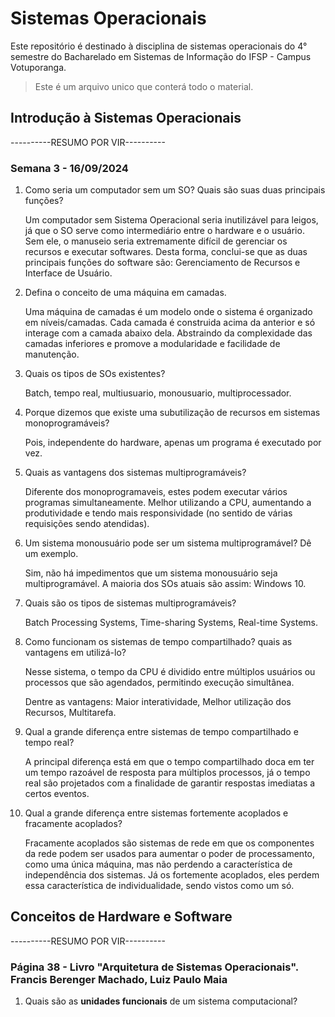 # Sistemas Operacionais
Este repositório é destinado à disciplina de sistemas operacionais do 4° semestre do Bacharelado em Sistemas de Informação do IFSP - Campus Votuporanga.
> Este é um arquivo unico que conterá todo o material.

## Introdução à Sistemas Operacionais
----------RESUMO POR VIR----------
### Semana 3 - 16/09/2024

1. Como seria um computador sem um SO? Quais são suas duas principais funções?
    
    Um computador sem Sistema Operacional seria inutilizável para leigos, já que o SO serve como intermediário entre o hardware e o usuário. Sem ele, o manuseio seria extremamente difícil de gerenciar os recursos e executar softwares. Desta forma, conclui-se que as duas principais funções do software são: Gerenciamento de Recursos e Interface de Usuário.
    
2. Defina o conceito de uma máquina em camadas.
    
    Uma máquina de camadas é um modelo onde o sistema é organizado em níveis/camadas. Cada camada é construida acima da anterior e só interage com a camada abaixo dela. Abstraindo da complexidade das camadas inferiores e promove a modularidade e facilidade de manutenção.
    
3. Quais os tipos de SOs existentes?
    
    Batch, tempo real, multiusuario, monousuario, multiprocessador.
    
4. Porque dizemos que existe uma subutilização de recursos em sistemas monoprogramáveis?
    
    Pois, independente do hardware, apenas um programa é executado por vez.
    
5. Quais as vantagens dos sistemas multiprogramáveis?
    
    Diferente dos monoprogramaveis, estes podem executar vários programas simultaneamente. Melhor utilizando a CPU, aumentando a produtividade e tendo mais responsividade (no sentido de várias requisições sendo atendidas).
    
6. Um sistema monousuário pode ser um sistema multiprogramável? Dê um exemplo.
    
    Sim, não há impedimentos que um sistema monousuário seja multiprogramável. A maioria dos SOs atuais são assim: Windows 10.
    
7. Quais são os tipos de sistemas multiprogramáveis?
    
    Batch Processing Systems, Time-sharing Systems, Real-time Systems.
    
8. Como funcionam os sistemas de tempo compartilhado? quais as vantagens em utilizá-lo?
    
    Nesse sistema, o tempo da CPU é dividido entre múltiplos usuários ou processos que são agendados, permitindo execução simultânea.
    
    Dentre as vantagens: Maior interatividade, Melhor utilização dos Recursos, Multitarefa.
    
9. Qual a grande diferença entre sistemas de tempo compartilhado e tempo real?
    
    A principal diferença está em que o tempo compartilhado doca em ter um tempo razoável de resposta para múltiplos processos, já o tempo real são projetados com a finalidade de garantir respostas imediatas a certos eventos.
    
10. Qual a grande diferença entre sistemas fortemente acoplados e fracamente acoplados?
    
    Fracamente acoplados são sistemas de rede em que os componentes da rede podem ser usados para aumentar o poder de processamento, como uma única máquina, mas não perdendo a característica de independência dos sistemas. Já os fortemente acoplados, eles perdem essa característica de individualidade, sendo vistos como um só.

## Conceitos de Hardware e Software
----------RESUMO POR VIR----------
### Página 38 - Livro "Arquitetura de Sistemas Operacionais". Francis Berenger Machado, Luiz Paulo Maia
1. Quais são as **unidades funcionais** de um sistema computacional?